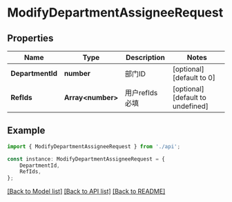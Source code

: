 # ModifyDepartmentAssigneeRequest


## Properties

Name | Type | Description | Notes
------------ | ------------- | ------------- | -------------
**DepartmentId** | **number** | 部门ID | [optional] [default to 0]
**RefIds** | **Array&lt;number&gt;** | 用户refIds 必填 | [optional] [default to undefined]

## Example

```typescript
import { ModifyDepartmentAssigneeRequest } from './api';

const instance: ModifyDepartmentAssigneeRequest = {
    DepartmentId,
    RefIds,
};
```

[[Back to Model list]](../README.md#documentation-for-models) [[Back to API list]](../README.md#documentation-for-api-endpoints) [[Back to README]](../README.md)
